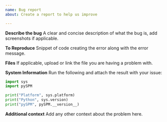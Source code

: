 ```yaml
---
name: Bug report
about: Create a report to help us improve

---
```


**Describe the bug**
A clear and concise description of what the bug is, add screenshots if applicable.

**To Reproduce**
Snippet of code creating the error along with the error message.

**Files**
If applicable, upload or link the file you are having a problem with.

**System Information**
Run the following and attach the result with your issue:

```python
import sys
import pySPM

print("Platform", sys.platform)
print("Python", sys.version)
print("pySPM", pySPM.__version__)
```

**Additional context**
Add any other context about the problem here.
